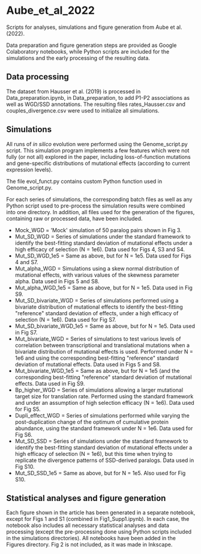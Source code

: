 # Aube_et_al_2022
Scripts for analyses, simulations and figure generation from Aube et al. (2022).

Data preparation and figure generation steps are provided as Google Colaboratory notebooks, while Python scripts are included for the simulations and the early processing of the resulting data. 

## Data processing
The dataset from Hausser et al. (2019) is processed in Data_preparation.ipynb, in Data_preparation, to add P1-P2 associations as well as WGD/SSD annotations. The resulting files rates_Hausser.csv and couples_divergence.csv were used to initialize all simulations. 

## Simulations
All runs of *in silico* evolution were performed using the Genome_script.py script. This simulation program implements a few features which were not fully (or not all) explored in the paper, including loss-of-function mutations and gene-specific distributions of mutational effects (according to current expression levels). 

The file evol_funct.py contains custom Python function used in Genome_script.py.

For each series of simulations, the corresponding batch files as well as any Python script used to pre-process the simulation results were combined into one directory. In addition, all files used for the generation of the figures, containing raw or processed data, have been included.

* Mock_WGD = 'Mock' simulation of 50 paralog pairs shown in Fig 3.
* Mut_SD_WGD = Series of simulations under the standard framework to identify the best-fitting standard deviation of mutational effects under a high efficacy of selection (N = 1e6). Data used for Figs 4, S3 and S4.
* Mut_SD_WGD_1e5 = Same as above, but for N = 1e5. Data used for Figs 4 and S7.
* Mut_alpha_WGD = Simulations using a skew normal distribution of mutational effects, with various values of the skewness parameter alpha. Data used in Figs 5 and S8.
* Mut_alpha_WGD_1e5 = Same as above, but for N = 1e5. Data used in Fig S9.
* Mut_SD_bivariate_WGD = Series of simulations performed using a bivariate distribution of mutational effects to identify the best-fitting "reference" standard deviation of effects, under a high efficacy of selection (N = 1e6). Data used for Fig S7.
* Mut_SD_bivariate_WGD_1e5 = Same as above, but for N = 1e5. Data used in Fig S7.
* Mut_bivariate_WGD = Series of simulations to test various levels of correlation between transcriptional and translational mutations when a bivariate distribution of mutational effects is used. Performed under N = 1e6 and using the corresponding best-fitting "reference" standard deviation of mutational effects. Data used in Figs 5 and S8.
* Mut_bivariate_WGD_1e5 = Same as above, but for N = 1e5 (and the corresponding best-fitting "reference" standard deviation of mutational effects. Data used in Fig S9.
* Bp_higher_WGD = Series of simulations allowing a larger mutational target size for translation rate. Performed using the standard framework and under an assumption of high selection efficacy (N = 1e6). Data used for Fig S5.
* Dupli_effect_WGD = Series of simulations performed while varying the post-duplication change of the optimum of cumulative protein abundance, using the standard framework under N = 1e6. Data used for Fig S6.
* Mut_SD_SSD = Series of simulations under the standard framework to identify the best-fitting standard deviation of mutational effects under a high efficacy of selection (N = 1e6), but this time when trying to replicate the divergence patterns of SSD-derived paralogs. Data used in Fig S10.
* Mut_SD_SSD_1e5 = Same as above, but for N = 1e5. Also used for Fig S10.    

## Statistical analyses and figure generation
Each figure shown in the article has been generated in a separate notebook, except for Figs 1 and S1 (combined in Fig1_Supp1.ipynb). In each case, the notebook also includes all necessary statistical analyses and data processing (except the pre-processing done using Python scripts included in the simulations directories). All notebooks have been added in the Figures directory. Fig 2 is not included, as it was made in Inkscape.
